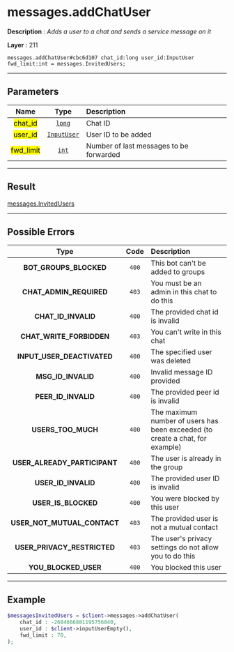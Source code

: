 # messages.addChatUser

**Description** : *Adds a user to a chat and sends a service message on it*

**Layer** : 211

```tl
messages.addChatUser#cbc6d107 chat_id:long user_id:InputUser fwd_limit:int = messages.InvitedUsers;
```

---

## Parameters

| Name | Type | Description |
| :---: | :---: | :--- |
| <mark>chat_id</mark> | [`long`](type/long) | Chat ID |
| <mark>user_id</mark> | [`InputUser`](type/InputUser) | User ID to be added |
| <mark>fwd_limit</mark> | [`int`](type/int) | Number of last messages to be forwarded |

---

## Result

[messages.InvitedUsers](type/messages.InvitedUsers)

---

## Possible Errors

| Type | Code | Description |
| :---: | :---: | :--- |
| **BOT_GROUPS_BLOCKED** | `400` | This bot can't be added to groups |
| **CHAT_ADMIN_REQUIRED** | `403` | You must be an admin in this chat to do this |
| **CHAT_ID_INVALID** | `400` | The provided chat id is invalid |
| **CHAT_WRITE_FORBIDDEN** | `403` | You can't write in this chat |
| **INPUT_USER_DEACTIVATED** | `400` | The specified user was deleted |
| **MSG_ID_INVALID** | `400` | Invalid message ID provided |
| **PEER_ID_INVALID** | `400` | The provided peer id is invalid |
| **USERS_TOO_MUCH** | `400` | The maximum number of users has been exceeded (to create a chat, for example) |
| **USER_ALREADY_PARTICIPANT** | `400` | The user is already in the group |
| **USER_ID_INVALID** | `400` | The provided user ID is invalid |
| **USER_IS_BLOCKED** | `400` | You were blocked by this user |
| **USER_NOT_MUTUAL_CONTACT** | `403` | The provided user is not a mutual contact |
| **USER_PRIVACY_RESTRICTED** | `403` | The user's privacy settings do not allow you to do this |
| **YOU_BLOCKED_USER** | `400` | You blocked this user |

---

## Example

```php
$messagesInvitedUsers = $client->messages->addChatUser(
	chat_id : -2684666881195756840,
	user_id : $client->inputUserEmpty(),
	fwd_limit : 70,
);
```